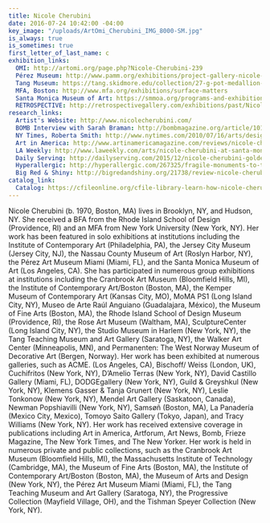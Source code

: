 ```yaml
---
title: Nicole Cherubini
date: 2016-07-24 10:42:00 -04:00
key_image: "/uploads/ArtOmi_Cherubini_IMG_8000-SM.jpg"
is_always: true
is_sometimes: true
first_letter_of_last_name: c
exhibition_links:
  OMI: http://artomi.org/page.php?Nicole-Cherubini-239
  Pérez Museum: http://www.pamm.org/exhibitions/project-gallery-nicole-cherubini
  Tang Museum: https://tang.skidmore.edu/collection/27-g-pot-medallion-1
  MFA, Boston: http://www.mfa.org/exhibitions/surface-matters
  Santa Monica Museum of Art: https://smmoa.org/programs-and-exhibitions/nicole-cherubini/
  RETROSPECTIVE: http://retrospectivegallery.com/exhibitions/past/Nicole-Cherubini/Exhibition-Images/
research_links:
  Artist's Website: http://www.nicolecherubini.com/
  BOMB Interview with Sarah Braman: http://bombmagazine.org/article/10114/nicole-cherubini
  NY Times, Roberta Smith: http://www.nytimes.com/2010/07/16/arts/design/16galleries-001.html
  Art in America: http://www.artinamericamagazine.com/reviews/nicole-cherubini/
  LA Weekly: http://www.laweekly.com/arts/nicole-cherubini-at-santa-monica-museum-of-art-2162052
  Daily Serving: http://dailyserving.com/2015/12/nicole-cherubini-golden-specific-at-samson-projects/
  Hyperallergic: http://hyperallergic.com/267325/fragile-monuments-to-the-jars-ancient-form/
  Big Red & Shiny: http://bigredandshiny.org/21738/review-nicole-cherubini-golden-specific/
catalog_link:
  Catalog: https://cfileonline.org/cfile-library-learn-how-nicole-cherubini-balances-opulence-and-minimalism/
---
```


Nicole Cherubini (b. 1970, Boston, MA) lives in Brooklyn, NY, and Hudson, NY. She received a BFA from the Rhode Island School of Design (Providence, RI) and an MFA from New York University (New York, NY). Her work has been featured in solo exhibitions at institutions including the Institute of Contemporary Art (Philadelphia, PA), the Jersey City Museum (Jersey City, NJ), the Nassau County Museum of Art (Roslyn Harbor, NY), the Pérez Art Museum Miami (Miami, FL), and the Santa Monica Museum of Art (Los Angeles, CA). She has participated in numerous group exhibitions at institutions including the Cranbrook Art Museum (Bloomfield Hills, MI), the Institute of Contemporary Art/Boston (Boston, MA), the Kemper Museum of Contemporary Art (Kansas City, MO), MoMA PS1 (Long Island City, NY), Museo de Arte Raúl Anguiano (Guadalajara, México), the Museum of Fine Arts (Boston, MA), the Rhode Island School of Design Museum (Providence, RI), the Rose Art Museum (Waltham, MA), SculptureCenter (Long Island City, NY), the Studio Museum in Harlem (New York, NY), the Tang Teaching Museum and Art Gallery (Saratoga, NY), the Walker Art Center (Minneapolis, MN), and Permanenten: The West Norway Museum of Decorative Art (Bergen, Norway). Her work has been exhibited at numerous galleries, such as ACME. (Los Angeles, CA), Bischoff/ Weiss (London, UK), Cuchifritos (New York, NY), D’Amelio Terras (New York, NY), David Castillo Gallery (Miami, FL), DODGEgallery (New York, NY), Guild & Greyshkul (New York, NY), Klemens Gasser & Tanja Grunert (New York, NY), Leslie Tonkonow (New York, NY), Mendel Art Gallery (Saskatoon, Canada), Newman Popshiavilli (New York, NY), Samsøñ (Boston, MA), La Panadería (Mexico City, Mexico), Tomoyo Saito Gallery (Tokyo, Japan), and Tracy Williams (New York, NY). Her work has received extensive coverage in publications including Art in America, Artforum, Art News, Bomb, Frieze Magazine, The New York Times, and The New Yorker. Her work is held in numerous private and public collections, such as the Cranbrook Art Museum (Bloomfield Hills, MI), the Massachusetts Institute of Technology (Cambridge, MA), the Museum of Fine Arts (Boston, MA), the Institute of Contemporary Art/Boston (Boston, MA), the Museum of Arts and Design (New York, NY), the Pérez Art Museum Miami (Miami, FL), the Tang Teaching Museum and Art Gallery (Saratoga, NY), the Progressive Collection (Mayfield Village, OH), and the Tishman Speyer Collection (New York, NY).